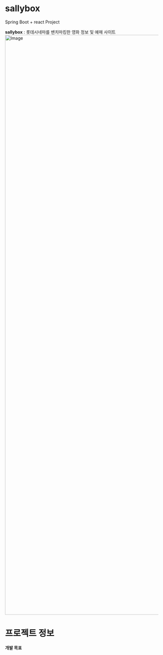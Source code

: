 # sallybox

Spring Boot + react Project

**sallybox** : 롯데시네마를 밴치마킹한 영화 정보 및 예매 사이트
<img width="1905" alt="Image" src="https://github.com/user-attachments/assets/2b2d1276-7af3-4a89-8d35-8bf80ead91e8" />

# 프로젝트 정보

**개발 목표**


